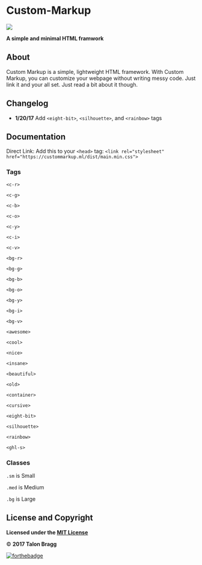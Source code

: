 # Custom-Markup
<img src="https://custommarkup.ml/css/assets/Custom%20Markup%20Logo.png">

**A simple and minimal HTML framwork**

## About
Custom Markup is a simple, lightweight HTML framework. With Custom Markup, you can customize your webpage without writing messy code. Just link it and your all set. Just read a bit about it though.

## Changelog
- **1/20/17**  Add `<eight-bit>`, `<silhouette>`, and `<rainbow>` tags 

## Documentation
Direct Link: Add this to your `<head>` tag:
`<link rel="stylesheet" href="https://custommarkup.ml/dist/main.min.css">`
### Tags
`<c-r>`

`<c-g>`

`<c-b>`

`<c-o>`

`<c-y>`

`<c-i>`

`<c-v>`

`<bg-r>`

`<bg-g>`

`<bg-b>`

`<bg-o>`

`<bg-y>`

`<bg-i>`

`<bg-v>`

`<awesome>`

`<cool>`

`<nice>`

`<insane>`

`<beautiful>`

`<old>`

`<container>`

`<cursive>`

`<eight-bit>`

`<silhouette>`

`<rainbow>`

`<ghl-s>`

### Classes
`.sm` is Small

`.med` is Medium

`.bg` is Large

## License and Copyright
**Licensed under the [MIT License](https://custommarkup.ml/MIT.txt)**

:copyright: **2017 Talon Bragg**

[![forthebadge](http://forthebadge.com/images/badges/built-with-love.svg)]()
